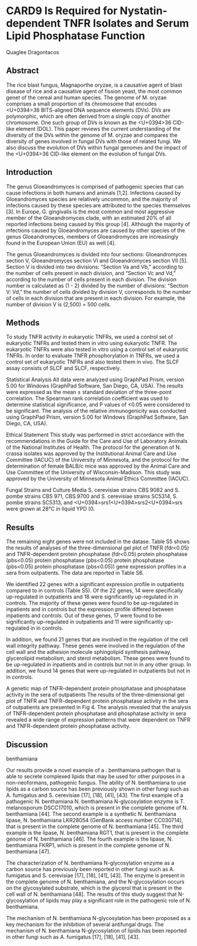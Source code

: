 # CARD9 Is Required for Nystatin-dependent TNFR Isolates and Serum Lipid Phosphatase Function
Quaglee Dragontacos


## Abstract
The rice blast fungus, Magnaporthe oryzae, is a causative agent of blast disease of rice and a causative agent of fission yeast, the most common genet of the cereal and human species. The genome of M. oryzae comprises a small proportion of its chromosome that encodes <U+0394>36 BITS-aligned DNA sequence elements (DVs). DVs are polymorphic, which are often derived from a single copy of another chromosome. One such group of DVs is known as the <U+0394>36 CID-like element (DOL). This paper reviews the current understanding of the diversity of the DVs within the genome of M. oryzae and compares the diversity of genes involved in fungal DVs with those of related fungi. We also discuss the evolution of DVs within fungal genomes and the impact of the <U+0394>36 CID-like element on the evolution of fungal DVs.


## Introduction
The genus Gloeandromyces is comprised of pathogenic species that can cause infections in both humans and animals [1,2]. Infections caused by Gloeandromyces species are relatively uncommon, and the majority of infections caused by these species are attributed to the species themselves [3]. In Europe, G. gingivalis is the most common and most aggressive member of the Gloeandromyces clade, with an estimated 20% of all reported infections being caused by this group [4]. Although the majority of infections caused by Gloeandromyces are caused by other species of the genus Gloeandromyces, members of Gloeandromyces are increasingly found in the European Union (EU) as well [4].

The genus Gloeandromyces is divided into four sections: Gloeandromyces section V, Gloeandromyces section VI and Gloeandromyces section VII [5]. Section V is divided into two divisions: “Section Va and Vb,” according to the number of cells present in each division, and “Section Vc and Vd,” according to the number of cells present in each division. The division number is calculated as (1 - 2) divided by the number of divisions: “Section V: Vd,” the number of cells divided by division V, corresponds to the number of cells in each division that are present in each division. For example, the number of division V is (2,500) = 500 cells.


## Methods
To study TNFR activity in eukaryotic TNFRs, we used a control set of eukaryotic TNFRs and tested them in vitro using eukaryotic TNFR. The eukaryotic TNFRs were also tested in vitro using a control set of eukaryotic TNFRs. In order to evaluate TNFR phosphorylation in TNFRs, we used a control set of eukaryotic TNFRs and also tested them in vivo. The SLCF assay consists of SLCF and SLCF, respectively.

Statistical Analysis
All data were analyzed using GraphPad Prism, version 5.00 for Windows (GraphPad Software, San Diego, CA, USA). The results were expressed as the mean ± standard deviation of the three-point correlation. The Spearman rank correlation coefficient was used to determine statistical significance, and P values of <0.05 were considered to be significant. The analysis of the relative immunogenicity was conducted using GraphPad Prism, version 5.00 for Windows (GraphPad Software, San Diego, CA, USA).

Ethical Statement
This study was performed in strict accordance with the recommendations in the Guide for the Care and Use of Laboratory Animals of the National Institutes of Health. The protocol for the generation of N. crassa isolates was approved by the Institutional Animal Care and Use Committee (IACUC) of the University of Minnesota, and the protocol for the determination of female BALB/c mice was approved by the Animal Care and Use Committee of the University of Wisconsin-Madison. This study was approved by the University of Minnesota Animal Ethics Committee (IACUC).

Fungal Strains and Culture Media
S. cerevisiae strains CBS 9082 and S. pombe strains CBS 971, CBS 9700 and S. cerevisiae strains SC5314, S. pombe strains SC5313, and <U+0394>srs1<U+0394>srs2<U+0394>srs were grown at 28°C in liquid YPD (0.


## Results
The remaining eight genes were not included in the datase. Table S5 shows the results of analyses of the three-dimensional gel plot of TNFR (fdr<0.05) and TNFR-dependent protein phosphatase (fdr<0.05) protein phosphatase (pbs<0.05) protein phosphatase (pbs<0.05) protein phosphatase (pbs<0.05) protein phosphatase (pbs<0.05)) gene expression profiles in a sera from outpatients. The data are reported in Table S6.

We identified 22 genes with a significant expression profile in outpatients compared to in controls (Table S5). Of the 22 genes, 14 were specifically up-regulated in outpatients and 18 were significantly up-regulated in in controls. The majority of these genes were found to be up-regulated in inpatients and in controls but the expression profile differed between inpatients and controls. Out of these genes, 17 were found to be significantly up-regulated in outpatients and 11 were significantly up-regulated in in controls.

In addition, we found 21 genes that are involved in the regulation of the cell wall integrity pathway. These genes were involved in the regulation of the cell wall and the adhesion molecule sphingolipid synthesis pathway, glycerolipid metabolism, and sterol metabolism. These genes were found to be up-regulated in inpatients and in controls but not in in any other group. In addition, we found 14 genes that were up-regulated in outpatients but not in in controls.

A genetic map of TNFR-dependent protein phosphatase and phosphatase activity in the sera of outpatients
The results of the three-dimensional gel plot of TNFR and TNFR-dependent protein phosphatase activity in the sera of outpatients are presented in Fig 4. The analysis revealed that the analysis of TNFR-dependent protein phosphatase and phosphatase activity in sera revealed a wide range of expression patterns that were dependent on TNFR and TNFR-dependent protein phosphatase activity.


## Discussion
benthamiana

Our results provide a novel example of a . benthamiana pathogen that is able to secrete complexed lipids that may be used for other purposes in a non-neoformans, pathogenic fungus. The ability of N. benthamiana to use lipids as a carbon source has been previously shown in other fungi such as A. fumigatus and S. cerevisiae [17], [18], [41], [43]. The first example of a pathogenic N. benthamiana N. benthamiana N-glycosylation enzyme is T. melanosporum DSCC17010, which is present in the complete genome of N. benthamiana [44]. The second example is a synthetic N. benthamiana lipase, N. benthamiana LKR28054 (GenBank access number CC030714), that is present in the complete genome of N. benthamiana [45]. The third example is the lipase, N. benthamiana RGT1, that is present in the complete genome of N. benthamiana [46]. The fourth example is the lipase, N. benthamiana FKRP1, which is present in the complete genome of N. benthamiana [47].

The characterization of N. benthamiana N-glycosylation enzyme as a carbon source has previously been reported in other fungi such as A. fumigatus and S. cerevisiae [17], [18], [41], [43]. The enzyme is present in the complete genome of N. benthamiana, and the N-glycosylation occurs on the glycosylated substrate, which is the glycerol that is present in the cell wall of N. benthamiana [48]. The results of this study suggest that N-glycosylation of lipids may play a significant role in the pathogenic role of N. benthamiana.

The mechanism of N. benthamiana N-glycosylation has been proposed as a key mechanism for the inhibition of several antifungal drugs. The mechanism of N. benthamiana N-glycosylation of lipids has been reported in other fungi such as A. fumigatus [17], [18], [41], [43].
